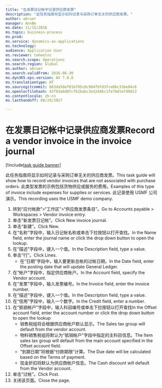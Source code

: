 ```yaml
--- 
title: "在发票日记帐中记录供应商发票"
description: "此任务指南将显示如何记录与采购订单无关的供应商发票。"
author: abruer
manager: AnnBe
ms.date: 11/15/2016
ms.topic: business-process
ms.prod: 
ms.service: dynamics-ax-applications
ms.technology: 
audience: Application User
ms.reviewer: twheeloc
ms.search.scope: Operations
ms.search.region: Global
ms.author: abruer
ms.search.validFrom: 2016-06-30
ms.dyn365.ops.version: AX 7.0.0
ms.translationtype: HT
ms.sourcegitcommit: 663da58ef01b705c0c984fbfd3fce8bc31be04c6
ms.openlocfilehash: 42f93e6d8fcf62babc3e3244bc1fe76d1efd9d13
ms.contentlocale: zh-cn
ms.lasthandoff: 08/29/2017

---
```

# <a name="record-a-vendor-invoice-in-the-invoice-journal"></a><span data-ttu-id="ce8e0-103">在发票日记帐中记录供应商发票</span><span class="sxs-lookup"><span data-stu-id="ce8e0-103">Record a vendor invoice in the invoice journal</span></span>

[!include[task guide banner](../../includes/task-guide-banner.md)]

<span data-ttu-id="ce8e0-104">此任务指南将显示如何记录与采购订单无关的供应商发票。</span><span class="sxs-lookup"><span data-stu-id="ce8e0-104">This task guide will show how to record vendor invoices that are not associated with purchase orders.</span></span> <span data-ttu-id="ce8e0-105">此类型发票的示例包括货物供应或服务的费用。</span><span class="sxs-lookup"><span data-stu-id="ce8e0-105">Examples of this type of invoice include expenses for supplies or services.</span></span>  <span data-ttu-id="ce8e0-106">此记录使用 USMF 公司演示。</span><span class="sxs-lookup"><span data-stu-id="ce8e0-106">This recording uses the USMF demo company.</span></span>

1. <span data-ttu-id="ce8e0-107">转到“应付帐款”>“工作区”>“供应商发票条目”。</span><span class="sxs-lookup"><span data-stu-id="ce8e0-107">Go to Accounts payable > Workspaces > Vendor invoice entry.</span></span>
2. <span data-ttu-id="ce8e0-108">单击“新发票日记帐”。</span><span class="sxs-lookup"><span data-stu-id="ce8e0-108">Click New invoice journal.</span></span>
3. <span data-ttu-id="ce8e0-109">单击“新建”。</span><span class="sxs-lookup"><span data-stu-id="ce8e0-109">Click New.</span></span>
4. <span data-ttu-id="ce8e0-110">在“名称”字段中，输入日记帐名称或单击下拉按钮以打开查找。</span><span class="sxs-lookup"><span data-stu-id="ce8e0-110">In the Name field, enter the journal name or click the drop down button to open the lookup.</span></span>
5. <span data-ttu-id="ce8e0-111">在“描述”字段中，键入一个值。</span><span class="sxs-lookup"><span data-stu-id="ce8e0-111">In the Description field, type a value.</span></span>
6. <span data-ttu-id="ce8e0-112">单击“行”。</span><span class="sxs-lookup"><span data-stu-id="ce8e0-112">Click Lines.</span></span>
    * <span data-ttu-id="ce8e0-113">在“日期”字段中，输入要更新总帐的过帐日期。</span><span class="sxs-lookup"><span data-stu-id="ce8e0-113">In the Date field, enter the posting date that will update General Ledger.</span></span>  
7. <span data-ttu-id="ce8e0-114">在“帐户”字段中，指定供应商帐户。</span><span class="sxs-lookup"><span data-stu-id="ce8e0-114">In the Account field, specify the Vendor account.</span></span>
8. <span data-ttu-id="ce8e0-115">在“发票”字段中，输入发票编号。</span><span class="sxs-lookup"><span data-stu-id="ce8e0-115">In the Invoice field, enter the invoice number.</span></span>
9. <span data-ttu-id="ce8e0-116">在“描述”字段中，键入一个值。</span><span class="sxs-lookup"><span data-stu-id="ce8e0-116">In the Description field, type a value.</span></span>
10. <span data-ttu-id="ce8e0-117">在“信用”字段中，输入一个数字。</span><span class="sxs-lookup"><span data-stu-id="ce8e0-117">In the Credit field, enter a number.</span></span>
11. <span data-ttu-id="ce8e0-118">在“抵销帐户”字段中，输入科目编号或单击下拉按钮以打开查找</span><span class="sxs-lookup"><span data-stu-id="ce8e0-118">In the Offset account field, enter the account number or click the drop down button to open the lookup</span></span>
    * <span data-ttu-id="ce8e0-119">销售税组将会根据供应商帐户默认显示。</span><span class="sxs-lookup"><span data-stu-id="ce8e0-119">The Sales tax group will default from the vendor account.</span></span>  
    * <span data-ttu-id="ce8e0-120">物料销售税组将默认为“抵销帐户”字段中指定的主科目信息。</span><span class="sxs-lookup"><span data-stu-id="ce8e0-120">The Item sales tax group will default from the main account specified in the Offset account field.</span></span>  
    * <span data-ttu-id="ce8e0-121">“到期日期”将根据“付款期限”计算。</span><span class="sxs-lookup"><span data-stu-id="ce8e0-121">The Due date will be calculated based on the Terms of payment.</span></span>  
    * <span data-ttu-id="ce8e0-122">现金折扣将默认为供应商帐户信息。</span><span class="sxs-lookup"><span data-stu-id="ce8e0-122">The Cash discount will default from the Vendor account.</span></span>  
12. <span data-ttu-id="ce8e0-123">单击“过帐”。</span><span class="sxs-lookup"><span data-stu-id="ce8e0-123">Click Post.</span></span>
13. <span data-ttu-id="ce8e0-124">关闭该页面。</span><span class="sxs-lookup"><span data-stu-id="ce8e0-124">Close the page.</span></span>


